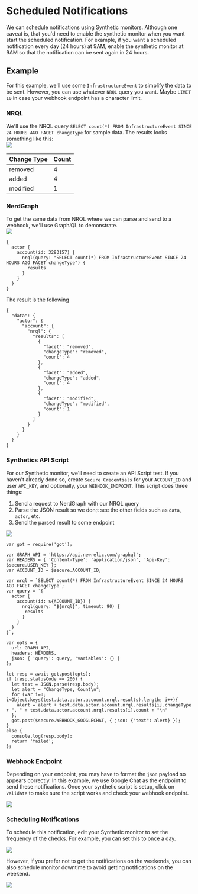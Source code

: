 # Scheduled Notifications
We can schedule notifications using Synthetic monitors.  Although one caveat is, that you'd need to enable the synthetic monitor when you want start the scheduled notification.  For example, if you want a scheduled notification every day (24 hours)  at 9AM, enable the synthetic monitor at 9AM so that the notification can be sent again in 24 hours.

## Example
For this example, we'll use some `InfrastructureEvent` to simplify the data to be sent.  However, you can use whatever `NRQL` query you want.  Maybe `LIMIT 10` in case your webhook endpoint has a character limit.

### NRQL
We'll use the NRQL query `SELECT count(*) FROM InfrastructureEvent SINCE 24 HOURS AGO FACET changeType` for sample data.  The results looks something like this:  
![](scheduled-notifications/scheduled_notifications_01.png)


| Change Type | Count |
| :---------- | :---- |
| removed     | 4     |
| added       | 4     |
| modified    | 1     |

### NerdGraph
To get the same data from NRQL where we can parse and send to a webhook, we'll use Graph*i*QL to demonstrate.  
![](scheduled-notifications/scheduled_notifications_02.png)

```
{
  actor {
    account(id: 3293157) {
      nrql(query: "SELECT count(*) FROM InfrastructureEvent SINCE 24 HOURS AGO FACET changeType") {
        results
      }
    }
  }
}
```

The result is the following
```
{
  "data": {
    "actor": {
      "account": {
        "nrql": {
          "results": [
            {
              "facet": "removed",
              "changeType": "removed",
              "count": 4
            },
            {
              "facet": "added",
              "changeType": "added",
              "count": 4
            },
            {
              "facet": "modified",
              "changeType": "modified",
              "count": 1
            }
          ]
        }
      }
    }
  }
}
```

### Synthetics API Script
For our Synthetic monitor, we'll need to create an API Script test.  If you haven't already done so, create `Secure Credentials` for your `ACCOUNT_ID` and user `API_KEY`, and optionally, your `WEBHOOK_ENDPOINT`.  This script does three things:
1. Send a request to NerdGraph with our NRQL query
2. Parse the JSON result so we don;t see the other fields such as `data`, `actor`, etc.
3. Send the parsed result to some endpoint

![](scheduled-notifications/scheduled_notifications_03.png)

```
var got = require('got');

var GRAPH_API = 'https://api.newrelic.com/graphql';
var HEADERS = { 'Content-Type': 'application/json', 'Api-Key': $secure.USER_KEY };
var ACCOUNT_ID = $secure.ACCOUNT_ID;

var nrql = `SELECT count(*) FROM InfrastructureEvent SINCE 24 HOURS AGO FACET changeType`;
var query = `{
  actor {
    account(id: ${ACCOUNT_ID}) {
      nrql(query: "${nrql}", timeout: 90) {
       results
      }
    }
  }
}`;

var opts = {
  url: GRAPH_API,
  headers: HEADERS,
  json: { 'query': query, 'variables': {} }
};

let resp = await got.post(opts);
if (resp.statusCode == 200) {
  let test = JSON.parse(resp.body);
  let alert = "ChangeType, Count\n";
  for (var i=0; i<Object.keys(test.data.actor.account.nrql.results).length; i++){
    alert = alert + test.data.actor.account.nrql.results[i].changeType + ", " + test.data.actor.account.nrql.results[i].count + "\n"
  };
  got.post($secure.WEBHOOK_GOOGLECHAT, { json: {"text": alert} });
}
else {
  console.log(resp.body);
  return 'failed';
};
```

### Webhook Endpoint
Depending on your endpoint, you may have to format the `json` payload so appears correctly.  In this example, we use Google Chat as the endpoint to send these notifications.  Once your synthetic script is setup, click on `Validate` to make sure the script works and check your webhook endpoint.  

![](scheduled-notifications/scheduled_notifications_04.png)

### Scheduling Notifications
To schedule this notification, edit your Synthetic monitor to set the frequency of the checks.  For example, you can set this to once a day.  

![](scheduled-notifications/scheduled_notifications_05.png)

However, if you prefer not to get the notifications on the weekends, you can also schedule monitor downtime to avoid getting notifications on the weekend.  

![](scheduled-notifications/scheduled_notifications_06.png)